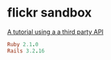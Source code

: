 # flickr sandbox

[A tutorial using a a third party API](http://www.theodinproject.com/courses/ruby-on-rails/lessons/apis)

```ruby
Ruby 2.1.0
Rails 3.2.16
